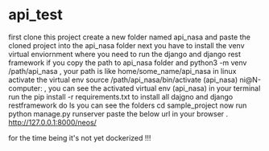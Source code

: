 # api_test
first clone this project 
create a new folder named api_nasa and paste the cloned project into the api_nasa folder
next you have to install the venv virtual enviornment where you need to run the django and django rest framework
if you copy the path to api_nasa folder and 
python3 -m venv /path/api_nasa      , your path is like home/some_name/api_nasa in linux
activate the virtual env    source /path/api_nasa/bin/activate
(api_nasa) ni@N-computer: , you can see the activated virtual env (api_nasa) in your terminal
run the   pip install -r requirements.txt   to install all dajgno and django restframework 
do ls you can see the folders cd sample_project
now run python manage.py runserver
paste the below url in your browser .
http://127.0.0.1:8000/neos/ 

for the time being it's not yet dockerized !!!





